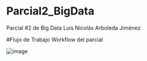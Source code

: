 # Parcial2_BigData


Parcial #2 de Big Data
Luis Nicolás Arboleda Jiménez

#Flujo de Trabajo
Workflow del parcial

![image](https://user-images.githubusercontent.com/111478322/197245995-a5f4a33b-e807-46ba-accf-d4ae83a0358d.png)
